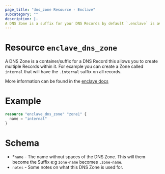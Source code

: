 ```yaml
---
page_title: "dns_zone Resource - Enclave"
subcategory: ""
description: |-
A DNS Zone is a suffix for your DNS Records by default `.enclave` is available for all plans
---
```


# Resource `enclave_dns_zone`
A DNS Zone is a container/suffix for a DNS Record this allows you to create multiple Records within it. For example you can create a Zone called `internal` that will have the `.internal` suffix on all records.

More information can be found in the [enclave docs](https://docs.enclave.io/management/dns/)

# Example
```terraform
resource "enclave_dns_zone" "zone1" {
  name = "internal"
}
```

# Schema
- *`name` - The name without spaces of the DNS Zone. This will them become the Suffix e:g `zone-name` becomes `.zone-name`.
- `notes` - Some notes on what this DNS Zone is used for.